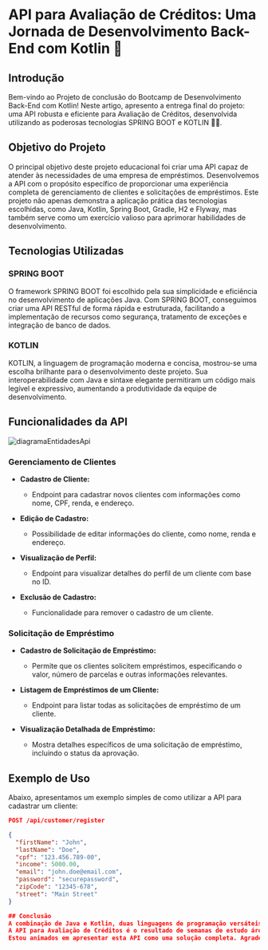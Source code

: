 

# API para Avaliação de Créditos: Uma Jornada de Desenvolvimento Back-End com Kotlin 🚀

## Introdução

Bem-vindo ao Projeto de conclusão do Bootcamp de Desenvolvimento Back-End com Kotlin! Neste artigo, apresento a entrega final do projeto: uma API robusta e eficiente para Avaliação de Créditos, desenvolvida utilizando as poderosas tecnologias SPRING BOOT e KOTLIN 🍃💜.


## Objetivo do Projeto

O principal objetivo deste projeto educacional foi criar uma API capaz de atender às necessidades de uma empresa de empréstimos. Desenvolvemos a API com o propósito específico de proporcionar uma experiência completa de gerenciamento de clientes e solicitações de empréstimos. Este projeto não apenas demonstra a aplicação prática das tecnologias escolhidas, como Java, Kotlin, Spring Boot, Gradle, H2 e Flyway, mas também serve como um exercício valioso para aprimorar habilidades de desenvolvimento.

## Tecnologias Utilizadas

### SPRING BOOT

O framework SPRING BOOT foi escolhido pela sua simplicidade e eficiência no desenvolvimento de aplicações Java. Com SPRING BOOT, conseguimos criar uma API RESTful de forma rápida e estruturada, facilitando a implementação de recursos como segurança, tratamento de exceções e integração de banco de dados.

### KOTLIN

KOTLIN, a linguagem de programação moderna e concisa, mostrou-se uma escolha brilhante para o desenvolvimento deste projeto. Sua interoperabilidade com Java e sintaxe elegante permitiram um código mais legível e expressivo, aumentando a produtividade da equipe de desenvolvimento.

## Funcionalidades da API
![diagramaEntidadesApi](https://github.com/GugaSilva96/KOTLIN-credit-application--system/assets/150392138/26cbc8c7-be9a-483a-bbb6-893a305cab06)

### Gerenciamento de Clientes

- **Cadastro de Cliente:**
  - Endpoint para cadastrar novos clientes com informações como nome, CPF, renda, e endereço.

- **Edição de Cadastro:**
  - Possibilidade de editar informações do cliente, como nome, renda e endereço.

- **Visualização de Perfil:**
  - Endpoint para visualizar detalhes do perfil de um cliente com base no ID.

- **Exclusão de Cadastro:**
  - Funcionalidade para remover o cadastro de um cliente.

### Solicitação de Empréstimo

- **Cadastro de Solicitação de Empréstimo:**
  - Permite que os clientes solicitem empréstimos, especificando o valor, número de parcelas e outras informações relevantes.

- **Listagem de Empréstimos de um Cliente:**
  - Endpoint para listar todas as solicitações de empréstimo de um cliente.

- **Visualização Detalhada de Empréstimo:**
  - Mostra detalhes específicos de uma solicitação de empréstimo, incluindo o status da aprovação.

## Exemplo de Uso

Abaixo, apresentamos um exemplo simples de como utilizar a API para cadastrar um cliente:

```json
POST /api/customer/register

{
  "firstName": "John",
  "lastName": "Doe",
  "cpf": "123.456.789-00",
  "income": 5000.00,
  "email": "john.doe@email.com",
  "password": "securepassword",
  "zipCode": "12345-678",
  "street": "Main Street"
}

## Conclusão
A combinação de Java e Kotlin, duas linguagens de programação versáteis, proporcionou uma base sólida para nossa aplicação. Utilizando o framework Spring Boot, conseguimos acelerar o desenvolvimento, criando uma API RESTful estruturada. O gerenciamento de dependências e automação de construção foram tratados com o Gradle, enquanto o H2 e o Flyway foram essenciais para garantir a persistência eficiente dos dados. Vamos explorar como essas tecnologias se entrelaçaram para criar uma solução poderosa e dinâmica.
A API para Avaliação de Créditos é o resultado de semanas de estudo árduo e dedicação. Este projeto não apenas demonstra as habilidades adquiridas durante o Bootcamp, mas também destaca a importância de escolher as ferramentas certas para atingir os objetivos de forma eficiente.
Estou animados em apresentar esta API como uma solução completa. Agradeço a todos os envolvidos no Bootcamp de Desenvolvimento Back-End com Kotlin, Uma Incrível parceria entre as empresas NTT DATA E DIGITAL INOVATION ONE. Estou ansioso para continuar explorando e aprimorando habilidades de desenvolvimento Back-end. 🌟🚀

    
